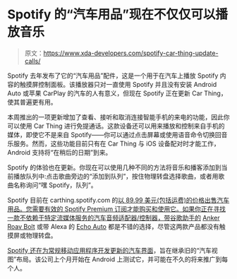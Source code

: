 # Spotify 的“汽车用品”现在不仅仅可以播放音乐

> 原文：<https://www.xda-developers.com/spotify-car-thing-update-calls/>

Spotify 去年发布了它的“汽车用品”配件，这是一个用于在汽车上播放 Spotify 内容的触摸屏控制面板。该播放器只对一直使用 Spotify 并且没有安装 Android Auto 或苹果 CarPlay 的汽车的人有意义，但现在 Spotify 正在更新 Car Thing，使其普遍更有用。

本周推出的一项更新增加了查看、接听和取消连接智能手机的来电的功能，因此你可以使用 Car Thing 进行免提通话。这款设备还可以用来播放和控制来自手机的媒体，即使它不是来自 Spotify——你可以通过点击屏幕或使用语音命令切换回音乐服务。然而，这些功能目前只有在 Car Thing 与 iOS 设备配对时才能工作，Android 支持将“在稍后的日期”到来。

Spotify 的体验也在更新。你现在可以使用几种不同的方法将音乐和播客添加到当前播放队列中:点击歌曲旁边的“添加到队列”，按住物理转盘选择歌曲，或者用歌曲名称询问“嘿 Spotify，队列”。

Spotify 目前在 carthing.spotify.com 的[以 89.99 美元(包括运费)的价格出售汽车用品。您需要有效的 Spotify Premium 订阅才能购买和使用它。如果你正在寻找一款不依赖于特定流媒体服务的汽车音频适配器/控制器，带谷歌助手的](https://carthing.spotify.com/) [Anker Roav Bolt](https://www.shopanker.com/product/roav-bolt/) 或带 Alexa 的 [Echo Auto](https://www.amazon.com/Echo-Auto--Hands-free-Alexa-in-your-car-with-your-phone/dp/B07VTK654B?tag=xda-2tuv18g-20&ascsubtag=UUxdaUeUpU40837&asc_refurl=https%3A%2F%2Fwww.xda-developers.com%2Fspotify-car-thing-update-calls%2F&asc_campaign=Short-Term) 都是不错的选择，尽管这两款产品都没有触摸屏或物理转盘。

[Spotify 还在为常规移动应用程序开发更新的汽车界面](https://www.xda-developers.com/spotify-car-mode-testing/)，旨在继承旧的“汽车视图”布局。该公司上个月开始在 Android 上测试它，并可能在不久的将来推广到每个人。